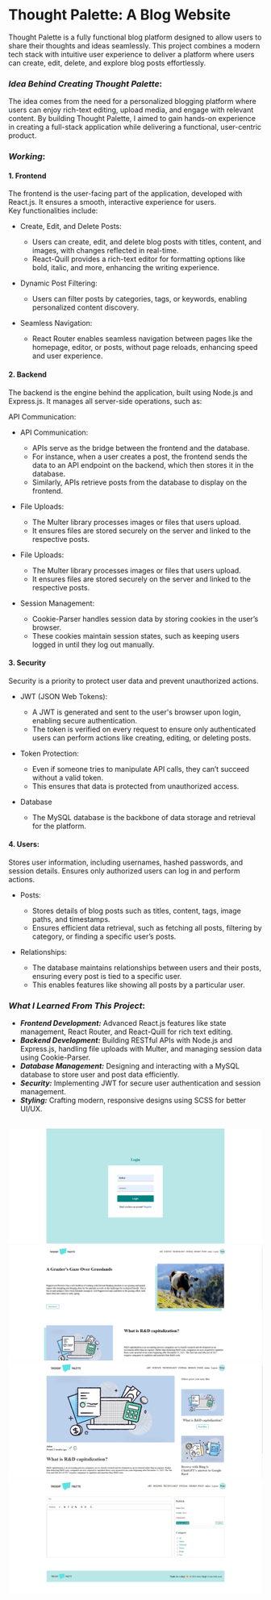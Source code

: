# Thought Palette: A Blog Website
Thought Palette is a fully functional blog platform designed to allow users to share their thoughts and ideas seamlessly. This project combines a modern tech stack with intuitive user experience to deliver a platform where users can create, edit, delete, and explore blog posts effortlessly.
<br/>

### *Idea Behind Creating Thought Palette*:
The idea comes from the need for a personalized blogging platform where users can enjoy rich-text editing, upload media, and engage with relevant content. By building Thought Palette, I aimed to gain hands-on experience in creating a full-stack application while delivering a functional, user-centric product.

### *Working*:
 #### 1. Frontend
The frontend is the user-facing part of the application, developed with React.js. It ensures a smooth, interactive experience for users. <br/>
Key functionalities include:

- Create, Edit, and Delete Posts:
  - Users can create, edit, and delete blog posts with titles, content, and images, with changes reflected in real-time.
  - React-Quill provides a rich-text editor for formatting options like bold, italic, and more, enhancing the writing experience. <br/>

- Dynamic Post Filtering:
  - Users can filter posts by categories, tags, or keywords, enabling personalized content discovery. <br/>
  
- Seamless Navigation:
  - React Router enables seamless navigation between pages like the homepage, editor, or posts, without page reloads, enhancing speed and user experience. <br/>

 #### 2. Backend
The backend is the engine behind the application, built using Node.js and Express.js. It manages all server-side operations, such as:

API Communication:
- API Communication:
  - APIs serve as the bridge between the frontend and the database.
  - For instance, when a user creates a post, the frontend sends the data to an API endpoint on the backend, which then stores it in the database.
  - Similarly, APIs retrieve posts from the database to display on the frontend. 

- File Uploads:
  - The Multer library processes images or files that users upload.
  - It ensures files are stored securely on the server and linked to the respective posts. 

- File Uploads:
  - The Multer library processes images or files that users upload.
  - It ensures files are stored securely on the server and linked to the respective posts. 

- Session Management:
  - Cookie-Parser handles session data by storing cookies in the user’s browser.
  - These cookies maintain session states, such as keeping users logged in until they log out manually.



 #### 3. Security
Security is a priority to protect user data and prevent unauthorized actions.

- JWT (JSON Web Tokens):
  - A JWT is generated and sent to the user's browser upon login, enabling secure authentication.
  - The token is verified on every request to ensure only authenticated users can perform actions like creating, editing, or deleting posts.

- Token Protection:
  - Even if someone tries to manipulate API calls, they can’t succeed without a valid token.
  - This ensures that data is protected from unauthorized access.

- Database
  - The MySQL database is the backbone of data storage and retrieval for the platform.


 #### 4. Users:
Stores user information, including usernames, hashed passwords, and session details.
Ensures only authorized users can log in and perform actions.

- Posts:
  - Stores details of blog posts such as titles, content, tags, image paths, and timestamps.
  - Ensures efficient data retrieval, such as fetching all posts, filtering by category, or finding a specific user’s posts.

- Relationships:
  - The database maintains relationships between users and their posts, ensuring every post is tied to a specific user.
  - This enables features like showing all posts by a particular user.

### *What I Learned From This Project*:
- ***Frontend Development:*** Advanced React.js features like state management, React Router, and React-Quill for rich text editing.
- ***Backend Development:*** Building RESTful APIs with Node.js and Express.js, handling file uploads with Multer, and managing session data using Cookie-Parser.
- ***Database Management:*** Designing and interacting with a MySQL database to store user and post data efficiently.
- ***Security:*** Implementing JWT for secure user authentication and session management.
- ***Styling:*** Crafting modern, responsive designs using SCSS for better UI/UX.
<br/>
<img src="https://github.com/Ankur-Singh-png/Thought-Palette/blob/main/pic/pic%20(1).png" alt="Alt Text" align-items="center" />
<br />
<img src="https://github.com/Ankur-Singh-png/Thought-Palette/blob/main/pic/pic%20(2).png" alt="Alt Text" align-items="center" />
<br />
<img src="https://github.com/Ankur-Singh-png/Thought-Palette/blob/main/pic/pic%20(3).png" alt="Alt Text" align-items="center" />
<br />
<img src="https://github.com/Ankur-Singh-png/Thought-Palette/blob/main/pic/pic%20(4).png" alt="Alt Text" align-items="center" />
<br />
